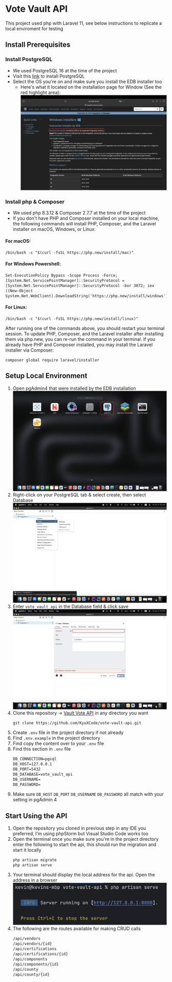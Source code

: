# Vote Vault API

This project used php with Laravel 11, see below instructions to replicate a local enviroment for testing


## Install Prerequisites

### Install PostgreSQL
- We used PostgreSQL 16 at the time of the project
- Visit this [link](https://www.postgresql.org/download/) to install PostgreSQL
- Select the OS you're on and make sure you install the EDB installer too
  - Here's what it located on the installation page for Window (See the red highlight area): ![EDB Installer location](./InstructionScreenshots/EDB_installer_location.png)

### Install php & Composer
- We used php 8.3.12 & Composer 2.7.7 at the time of the project 
- If you don't have PHP and Composer installed on your local machine, the following commands will install PHP, Composer, and the Laravel installer on macOS, Windows, or Linux:

#### For macOS: 
```
/bin/bash -c "$(curl -fsSL https://php.new/install/mac)"
```

#### For Windows Powershell:
```
Set-ExecutionPolicy Bypass -Scope Process -Force; [System.Net.ServicePointManager]::SecurityProtocol = [System.Net.ServicePointManager]::SecurityProtocol -bor 3072; iex ((New-Object System.Net.WebClient).DownloadString('https://php.new/install/windows'))
```

#### For Linux:
```
/bin/bash -c "$(curl -fsSL https://php.new/install/linux)"
```

After running one of the commands above, you should restart your terminal session. To update PHP, Composer, and the Laravel installer after installing them via php.new, you can re-run the command in your terminal.
If you already have PHP and Composer installed, you may install the Laravel installer via Composer:
```
composer global require laravel/installer
```

## Setup Local Environment
1. Open pgAdmin4 that were installed by the EDB installation ![pgAdmin4](./InstructionScreenshots/pgAdmin4.png)
2. Right-click on your PostgreSQL tab & select create, then select Database ![Drop Down Menu](./InstructionScreenshots/pgAdminDropDown.png)
3. Enter ```vote_vault_api``` in the Database field & click save ![Create DB in Postgres](./InstructionScreenshots/CreateDB.png)
4. Clone this repository -> [Vault Vote API](https://github.com/KyuXCode/vote-vault-api) in any directory you want
    ```
    git clone https://github.com/KyuXCode/vote-vault-api.git
    ```
5. Create ```.env``` file in the project directory if not already
6. Find ```.env.example``` in the project directory
7. Find copy the content over to your ```.env``` file
8. Find this section in ```.env``` file
    ```
    DB_CONNECTION=pgsql
    DB_HOST=127.0.0.1
    DB_PORT=5432
    DB_DATABASE=vote_vault_api
    DB_USERNAME=
    DB_PASSWORD=
    ```
9. Make sure ```DB_HOST``` ```DB_PORT``` ```DB_USERNAME``` ```DB_PASSWORD``` all match with your setting in pgAdmin 4

## Start Using the API
1. Open the repository you cloned in previous step in any IDE you preferred, I'm using phpStorm but Visual Studio Code works too
2. Open the terminal once you make sure you're in the project directory enter the following to start the api, this should run the migration and start it locally
    ```
    php artisan migrate
    php artisan serve
    ```
3. Your terminal should display the local address for the api. Open the address in a browser ![php serve terminal example](./InstructionScreenshots/php_serve_terminal.png)
4. The following are the routes available for making CRUD calls
    ```
    /api/vendors
    /api/vendors/{id}
    /api/certifications
    /api/certifications/{id}
    /api/components
    /api/components/{id}
    /api/county
    /api/county/{id}
    ```
   